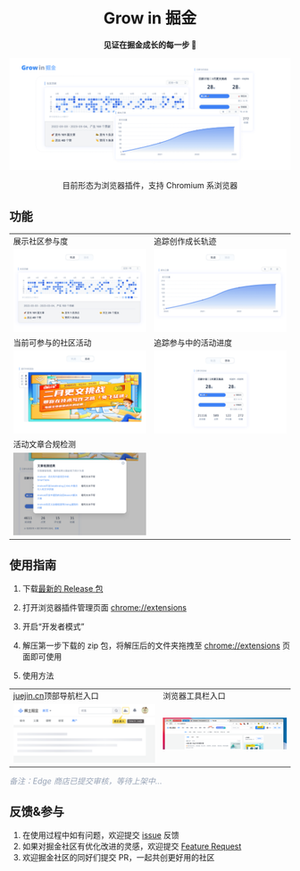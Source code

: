 <h1 align="center">Grow in 掘金</h1>
<p align="center"><strong>见证在掘金成长的每一步 🚀</strong></p>

<p align="center">
    <img src="./preset/tile.png" />
</p>

<p align="center">
目前形态为浏览器插件，支持 Chromium 系浏览器
</p>

## 功能

<table>
    <tr>
        <td>
        展示社区参与度
        </td>
        <td>
追踪创作成长轨迹
        </td>
    </tr>
    <tr>
        <td><img src="./preset/features/contribution.png" alt="热力图"/></td>
        <td><img src="./preset/features/trending.png"/></td>
    </tr>
    <tr>
        <td>当前可参与的社区活动</td>
        <td>追踪参与中的活动进度</td>
    </tr>
    <tr>
        <td><img src="./preset/features/ongoingActivity.png"/></td>
        <td><img src="./preset/features/joinedActivity.png"/></td>
    </tr>
    <tr>
        <td>活动文章合规检测</td>
    </tr>
    <tr>
        <td><img src="./preset/features/articleDetector.png"/></td>
    </tr>
</table>

## 使用指南

1. 下载[最新的 Release 包](https://github.com/curly210102/grow-in-juejin/releases/latest/download/grow-in-juejin.zip)

2. 打开浏览器插件管理页面 [chrome://extensions](chrome://extensions)

3. 开启“开发者模式”

4. 解压第一步下载的 zip 包，将解压后的文件夹拖拽至 [chrome://extensions](chrome://extensions) 页面即可使用

5. 使用方法

<table>
<tr>
<td>
<a href="https://juejin.cn">juejin.cn</a>顶部导航栏入口
</td>
<td>
浏览器工具栏入口
</td>
</tr>
<tr>
<td>
<img src="./preset/usage/entry.png" />
</td>
<td>
<img src="./preset/usage/browser-entry.png" />
</td>
</tr>
</table>
<p style="color:#97A3B6;">
<i>备注：Edge 商店已提交审核，等待上架中...</i>
</p>

## 反馈&参与

1. 在使用过程中如有问题，欢迎提交 [issue](https://github.com/curly210102/grow-in-juejin/issues/new?labels=bug&template=bug_report.md&title=) 反馈
2. 如果对掘金社区有优化改进的灵感，欢迎提交 [Feature Request](https://github.com/curly210102/grow-in-juejin/issues/new?labels=feature+request)
3. 欢迎掘金社区的同好们提交 PR，一起共创更好用的社区
